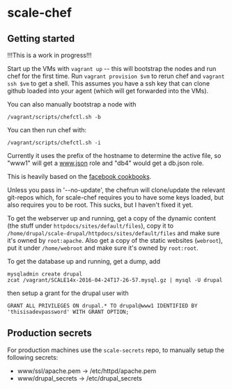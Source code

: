 # scale-chef

## Getting started

!!!This is a work in progress!!!

Start up the VMs with `vagrant up` -- this will bootstrap the nodes and run
chef for the first time. Run `vagrant provision $vm` to rerun chef and 
`vagrant ssh $vm` to get a shell. This assumes you have a ssh key that can
clone github loaded into your agent (which will get forwarded into the VMs).

You can also manually bootstrap a node with

```
/vagrant/scripts/chefctl.sh -b
```

You can then run chef with:

```
/vagrant/scripts/chefctl.sh -i
```

Currently it uses the prefix of the hostname to determine the active file, so "www1" will get a www.json role and "db4" would get a db.json role.

This is heavily based on the [facebook cookbooks](https://github.com/facebook/chef-cookbooks).

Unless you pass in '--no-update', the chefrun will clone/update the relevant git-repos which, for scale-chef requires you to have some keys loaded, but also requires you to be root. This sucks, but I haven't fixed it yet.

To get the webserver up and running, get a copy of the dynamic content (the 
stuff under `httpdocs/sites/default/files`), copy it to 
`/home/drupal/scale-drupal/httpdocs/sites/default/files` and make sure it's
owned by `root:apache`. Also get a copy of the static websites (`webroot`),
put it under `/home/webroot` and make sure it's owned by `root:root`.

To get the database up and running, get a dump, add

```
mysqladmin create drupal
zcat /vagrant/SCALE14x-2016-04-24T17-26-57.mysql.gz | mysql -U drupal
```

then setup a grant for the drupal user with

```
GRANT ALL PRIVILEGES ON drupal.* TO drupal@www1 IDENTIFIED BY 'thisisadevpassword' WITH GRANT OPTION;
```

## Production secrets

For production machines use the `scale-secrets` repo, to manually setup the following secrets:

* www/ssl/apache.pem -> /etc/httpd/apache.pem
* www/drupal_secrets -> /etc/drupal_secrets
